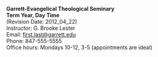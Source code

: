 **Garrett-Evangelical Theological Seminary**  
**Term Year, Day Time**  
(Revision Date: 2012_04_22)  
Instructor: G. Brooke Lester  
Email: first.last@garrett.edu  
Phone: 847-555-5555  
Office hours: Mondays 10-12, 3-5 (appointments are ideal)  

